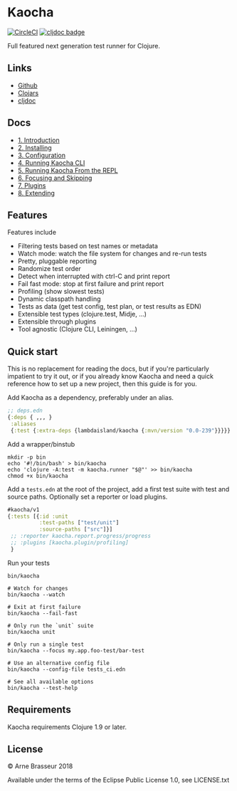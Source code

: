 # Kaocha

[![CircleCI](https://circleci.com/gh/lambdaisland/kaocha.svg?style=svg)](https://circleci.com/gh/lambdaisland/kaocha) [![cljdoc badge](https://cljdoc.org/badge/lambdaisland/kaocha)](https://cljdoc.org/d/lambdaisland/kaocha/CURRENT)

Full featured next generation test runner for Clojure.

## Links

- [Github](https://github.com/lambdaisland/kaocha)
- [Clojars](https://clojars.org/lambdaisland/kaocha)
- [cljdoc](https://cljdoc.xyz/d/lambdaisland/kaocha/CURRENT)

## Docs

<!-- docs-toc -->
- [1. Introduction](https://cljdoc.xyz/d/lambdaisland/kaocha/CURRENT/doc/1-introduction)
- [2. Installing](https://cljdoc.xyz/d/lambdaisland/kaocha/CURRENT/doc/2-installing)
- [3. Configuration](https://cljdoc.xyz/d/lambdaisland/kaocha/CURRENT/doc/3-configuration)
- [4. Running Kaocha CLI](https://cljdoc.xyz/d/lambdaisland/kaocha/CURRENT/doc/4-running-kaocha-cli)
- [5. Running Kaocha From the REPL](https://cljdoc.xyz/d/lambdaisland/kaocha/CURRENT/doc/5-running-kaocha-from-the-repl)
- [6. Focusing and Skipping](https://cljdoc.xyz/d/lambdaisland/kaocha/CURRENT/doc/6-focusing-and-skipping)
- [7. Plugins](https://cljdoc.xyz/d/lambdaisland/kaocha/CURRENT/doc/7-plugins)
- [8. Extending](https://cljdoc.xyz/d/lambdaisland/kaocha/CURRENT/doc/8-extending)
<!-- /docs-toc -->

## Features

Features include

- Filtering tests based on test names or metadata
- Watch mode: watch the file system for changes and re-run tests
- Pretty, pluggable reporting
- Randomize test order
- Detect when interrupted with ctrl-C and print report
- Fail fast mode: stop at first failure and print report
- Profiling (show slowest tests)
- Dynamic classpath handling
- Tests as data (get test config, test plan, or test results as EDN)
- Extensible test types (clojure.test, Midje, ...)
- Extensible through plugins
- Tool agnostic (Clojure CLI, Leiningen, ...)

## Quick start

This is no replacement for reading the docs, but if you're particularly
impatient to try it out, or if you already know Kaocha and need a quick
reference how to set up a new project, then this guide is for you.

Add Kaocha as a dependency, preferably under an alias.

``` clojure
;; deps.edn
{:deps { ,,, }
 :aliases
 {:test {:extra-deps {lambdaisland/kaocha {:mvn/version "0.0-239"}}}}}
```

Add a wrapper/binstub

```
mkdir -p bin
echo '#!/bin/bash' > bin/kaocha
echo 'clojure -A:test -m kaocha.runner "$@"' >> bin/kaocha
chmod +x bin/kaocha
```

Add a `tests.edn` at the root of the project, add a first test suite with test
and source paths. Optionally set a reporter or load plugins.

``` clojure
#kaocha/v1
{:tests [{:id :unit
          :test-paths ["test/unit"]
          :source-paths ["src"]}]
 ;; :reporter kaocha.report.progress/progress
 ;; :plugins [kaocha.plugin/profiling]
 }
```

Run your tests

``` shell
bin/kaocha

# Watch for changes
bin/kaocha --watch

# Exit at first failure
bin/kaocha --fail-fast

# Only run the `unit` suite
bin/kaocha unit

# Only run a single test
bin/kaocha --focus my.app.foo-test/bar-test

# Use an alternative config file
bin/kaocha --config-file tests_ci.edn

# See all available options
bin/kaocha --test-help
```

## Requirements

Kaocha requirements Clojure 1.9 or later.

## License

&copy; Arne Brasseur 2018

Available under the terms of the Eclipse Public License 1.0, see LICENSE.txt
